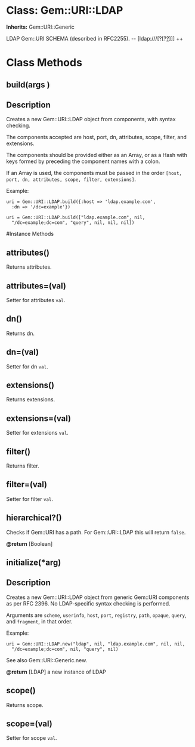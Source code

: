 # Class: Gem::URI::LDAP
**Inherits:** Gem::URI::Generic
    

LDAP Gem::URI SCHEMA (described in RFC2255). --
[ldap://<host>/<dn>[?<attrs>[?<scope>[?<filter>](?<extensions>)]]] ++


# Class Methods
## build(args ) [](#method-c-build)
## Description

Creates a new Gem::URI::LDAP object from components, with syntax checking.

The components accepted are host, port, dn, attributes, scope, filter, and
extensions.

The components should be provided either as an Array, or as a Hash with keys
formed by preceding the component names with a colon.

If an Array is used, the components must be passed in the order `[host, port,
dn, attributes, scope, filter, extensions]`.

Example:

    uri = Gem::URI::LDAP.build({:host => 'ldap.example.com',
      :dn => '/dc=example'})

    uri = Gem::URI::LDAP.build(["ldap.example.com", nil,
      "/dc=example;dc=com", "query", nil, nil, nil])

#Instance Methods
## attributes() [](#method-i-attributes)
Returns attributes.

## attributes=(val) [](#method-i-attributes=)
Setter for attributes `val`.

## dn() [](#method-i-dn)
Returns dn.

## dn=(val) [](#method-i-dn=)
Setter for dn `val`.

## extensions() [](#method-i-extensions)
Returns extensions.

## extensions=(val) [](#method-i-extensions=)
Setter for extensions `val`.

## filter() [](#method-i-filter)
Returns filter.

## filter=(val) [](#method-i-filter=)
Setter for filter `val`.

## hierarchical?() [](#method-i-hierarchical?)
Checks if Gem::URI has a path. For Gem::URI::LDAP this will return `false`.

**@return** [Boolean] 

## initialize(*arg) [](#method-i-initialize)
## Description

Creates a new Gem::URI::LDAP object from generic Gem::URI components as per
RFC 2396. No LDAP-specific syntax checking is performed.

Arguments are `scheme`, `userinfo`, `host`, `port`, `registry`, `path`,
`opaque`, `query`, and `fragment`, in that order.

Example:

    uri = Gem::URI::LDAP.new("ldap", nil, "ldap.example.com", nil, nil,
      "/dc=example;dc=com", nil, "query", nil)

See also Gem::URI::Generic.new.

**@return** [LDAP] a new instance of LDAP

## scope() [](#method-i-scope)
Returns scope.

## scope=(val) [](#method-i-scope=)
Setter for scope `val`.

